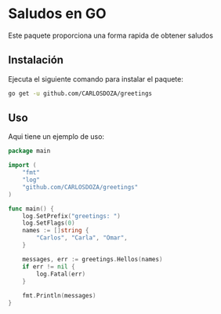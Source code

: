 # Saludos en GO

Este paquete proporciona una forma rapida de obtener saludos

## Instalación
Ejecuta el siguiente comando para instalar el paquete:
```bash
go get -u github.com/CARLOSDOZA/greetings
```
## Uso
Aqui tiene un ejemplo de uso:

```go
package main

import (
	"fmt"
	"log"
	"github.com/CARLOSDOZA/greetings"
)

func main() {
	log.SetPrefix("greetings: ")
	log.SetFlags(0)
	names := []string {
		"Carlos", "Carla", "Omar",
	}

	messages, err := greetings.Hellos(names)
	if err != nil {
		log.Fatal(err)
	}
	
	fmt.Println(messages)
}
```

